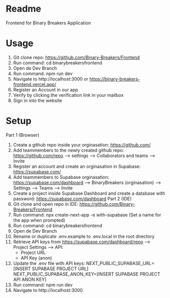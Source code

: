 # Readme
Frontend for Binary Breakers Application

# Usage
1. Git clone repo: https://github.com/Binary-Breakers/Frontend
2. Run command: cd binarybreakersfrontend
3. Open de Dev Branch
4. Run command: npm run dev
5. Navigate to http://localhost:3000 or https://binary-breakers-frontend.vercel.app/
6. Register an Account in our app
7. Verify by clicking the verification link in your mailbox
8. Sign in into the website

# Setup
Part 1 (Browser)
1. Create a github repo inside your orginasation: https://github.com/
2. Add teammembers to the newly created github repo: https://github.com/repo --> settings --> Collaborators and teams --> Invite
3. Register an account and create an orginasation in Supabase: https://supabase.com/
4. Add teammembers to Supabase orginasation: https://supabase.com/dashboard --> BinaryBreakers (orginasation) --> Settings --> Teams --> Invite
5. Create a project inside Supabase Dashboard and create a database with password: https://supabase.com/dashboard
Part 2 (IDE)
6. Git clone and open repo in IDE: https://github.com/Binary-Breakers/Frontend
7. Run command: npx create-next-app -e with-supabase (Set a name for the app when prompted)
8. Run command: cd binarybreakersfrontend
9. Open de Dev Branch
10. Rename or duplicate .env.example to .env.local in the root directory
11. Retrieve API keys from https://supabase.com/dashboard/repo --> Project Settings --> API:
    - Project URL
    - API Key (anon)
12. Update the .env file with API keys:
    NEXT_PUBLIC_SUPABASE_URL=[INSERT SUPABASE PROJECT URL]
    NEXT_PUBLIC_SUPABASE_ANON_KEY=[INSERT SUPABASE PROJECT API ANON KEY]
13. Run command: npm run dev
14. Navigate to http://localhost:3000